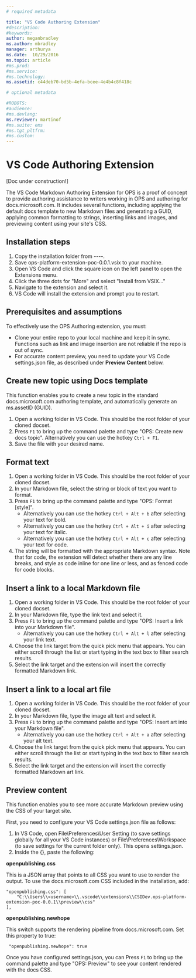 ```yaml
---
# required metadata

title: "VS Code Authoring Extension"
#description:
#keywords:
author: meganbradley
ms.author: mbradley
manager: arthurya
ms.date:  10/29/2016
ms.topic: article
#ms.prod:
#ms.service:
#ms.technology:
ms.assetid: c44deb70-bd5b-4efa-bcee-4e4b4c8f418c

# optional metadata

#ROBOTS:
#audience:
#ms.devlang:
ms.reviewer: martinof
#ms.suite: ems
#ms.tgt_pltfrm:
#ms.custom:
---
```



# VS Code Authoring Extension


[Doc under construction!]

The VS Code Markdown Authoring Extension for OPS is a proof of concept to provide authoring assistance to writers working in OPS and authoring for docs.microsoft.com. It includes several functions, including applying the default docs template to new Markdown files and generating a GUID, applying common formatting to strings, inserting links and images, and previewing content using your site's CSS.


## Installation steps

1. Copy the installation folder from ----.
1. Save ops-platform-extension-poc-0.0.1.vsix to your machine.
2. Open VS Code and click the square icon on the left panel to open the Extensions menu.
3. Click the three dots for "More" and select "Install from VSIX..."
4. Navigate to the extension and select it.
5. VS Code will install the extension and prompt you to restart.

## Prerequisites and assumptions

To effectively use the OPS Authoring extension, you must:
- Clone your entire repo to your local machine and keep it in sync. Functions such as link and image insertion are not reliable if the repo is out of sync.
- For accurate content preview, you need to update your VS Code settings.json file, as described under **Preview Content** below.

## Create new topic using Docs template

This function enables you to create a new topic in the standard docs.microsoft.com authoring template, and automatically generate an ms.assetID (GUID).

1. Open a working folder in VS Code. This should be the root folder of your cloned docset.
2. Press `F1` to bring up the command palette and type "OPS: Create new docs topic". Alternatively you can use the hotkey `Ctrl + F1`.
3. Save the file with your desired name.

## Format text

1. Open a working folder in VS Code. This should be the root folder of your cloned docset.
2. In your Markdown file, select the string or block of text you want to format.
3. Press `F1` to bring up the command palette and type "OPS: Format [style]". 
    * Alternatively you can use the hotkey `Ctrl + Alt + b` after selecting your text for bold.
    * Alternatively you can use the hotkey `Ctrl + Alt + i` after selecting your text for italic.
    * Alternatively you can use the hotkey `Ctrl + Alt + c` after selecting your text for code.
4. The string will be formatted with the appropriate Markdown syntax. Note that for code, the extension will detect whether there are any line breaks, and style as code inline for one line or less, and as fenced code for code blocks.

## Insert a link to a local Markdown file

1. Open a working folder in VS Code. This should be the root folder of your cloned docset.
2. In your Markdown file, type the link text and select it.
3. Press `F1` to bring up the command palette and type "OPS: Insert a link into your Markdown file".  
    * Alternatively you can use the hotkey `Ctrl + Alt + l` after selecting your link text.
4. Choose the link target from the quick pick menu that appears. You can either scroll through the list or start typing in the text box to filter search results.
5. Select the link target and the extension will insert the correctly formatted Markdown link.

## Insert a link to a local art file

1. Open a working folder in VS Code. This should be the root folder of your cloned docset.
2. In your Markdown file, type the image alt text and select it.
3. Press `F1` to bring up the command palette and type "OPS: Insert art  into your Markdown file". 
     * Alternatively you can use the hotkey `Ctrl + Alt + a` after selecting your alt text.
4. Choose the link target from the quick pick menu that appears. You can either scroll through the list or start typing in the text box to filter search results.
5. Select the link target and the extension will insert the correctly formatted Markdown art link.

## Preview content

This function enables you to see more accurate Markdown preview using the CSS of your target site.

First, you need to configure your VS Code settings.json file as follows:

1. In VS Code, open File\Preferences\User Setting (to save settings globally for all your VS Code instances) or File\Preferences\Workspace (to save settings for the current folder only). This opens settings.json.
2. Inside the {}, paste the following:

**openpublishing.css**

This is a JSON array that points to all CSS you want to use to render the output. To use the docs.microsoft.com CSS included in the installation, add:

    "openpublishing.css": [ 
        "C:\\Users\\<username>\\.vscode\\extensions\\CSIDev.ops-platform-extension-poc-0.0.1\\preview\\css"
    ],

**openpublishing.newhope**

This switch supports the rendering pipeline from docs.microsoft.com. Set this property to true:

     "openpublishing.newhope": true
     
Once you have configured settings.json, you can Press `F1` to bring up the command palette and type "OPS: Preview" to see your content rendered with the docs CSS.
